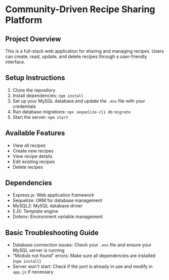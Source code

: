 # Community-Driven Recipe Sharing Platform

## Project Overview
This is a full-stack web application for sharing and managing recipes. Users can create, read, update, and delete recipes through a user-friendly interface.

## Setup Instructions
1. Clone the repository
2. Install dependencies: `npm install`
3. Set up your MySQL database and update the `.env` file with your credentials
4. Run database migrations: `npx sequelize-cli db:migrate`
5. Start the server: `npm start`

## Available Features
- View all recipes
- Create new recipes
- View recipe details
- Edit existing recipes
- Delete recipes

## Dependencies
- Express.js: Web application framework
- Sequelize: ORM for database management
- MySQL2: MySQL database driver
- EJS: Template engine
- Dotenv: Environment variable management

## Basic Troubleshooting Guide
- Database connection issues: Check your `.env` file and ensure your MySQL server is running
- "Module not found" errors: Make sure all dependencies are installed (`npm install`)
- Server won't start: Check if the port is already in use and modify in `app.js` if necessary
